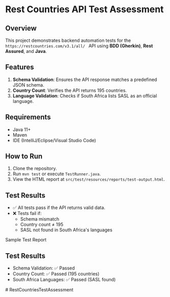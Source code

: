 # Rest Countries API Test Assessment

## Overview
This project demonstrates backend automation tests for the `https://restcountries.com/v3.1/all/ ` API using **BDD (Gherkin)**, **Rest Assured**, and **Java**.

## Features
1. **Schema Validation**: Ensures the API response matches a predefined JSON schema.
2. **Country Count**: Verifies the API returns 195 countries.
3. **Language Validation**: Checks if South Africa lists SASL as an official language.

## Requirements
- Java 11+
- Maven
- IDE (IntelliJ/Eclipse/Visual Studio Code)

## How to Run
1. Clone the repository.
2. Run `mvn test` or execute `TestRunner.java`.
3. View the HTML report at `src/test/resources/reports/test-output.html`.

## Test Results
- ✅ All tests pass if the API returns valid data.
- ❌ Tests fail if:
  - Schema mismatch
  - Country count ≠ 195
  - SASL not found in South Africa's languages
  
Sample Test Report
<!-- Generated in src/test/resources/reports/test-output.html -->
<h2>Test Results</h2>
<ul>
  <li>Schema Validation: ✅ Passed</li>
  <li>Country Count: ✅ Passed (195 countries)</li>
  <li>South Africa Languages: ✅ Passed (SASL found)</li>
</ul>  
#   R e s t C o u n t r i e s T e s t A s s e s s m e n t  
 